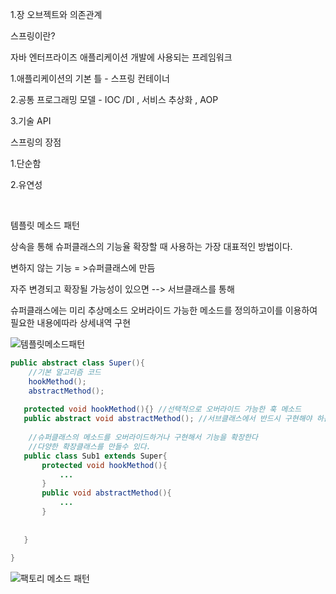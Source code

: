 1.장 오브젝트와 의존관계



스프링이란?

자바 엔터프라이즈 애플리케이션 개발에 사용되는 프레임워크



1.애플리케이션의 기본 틀 - 스프링 컨테이너

2.공통 프로그래밍 모델  - IOC /DI , 서비스 추상화 , AOP

3.기술 API



스프링의 장점

1.단순함

2.유연성

​	



템플릿 메소드 패턴

상속을 통해 슈퍼클래스의 기능율 확장할 때 사용하는 가장 대표적인 방법이다. 

변하지 않는 기능 = >슈퍼클래스에 만듬

자주 변경되고 확장될 가능성이 있으면 --> 서브클래스를 통해

슈퍼클래스에는 미리 추상메소드 오버라이드 가능한 메소드를 정의하고이를 이용하여 필요한 내용에따라 상세내역 구현



![템플릿메소드패턴](https://user-images.githubusercontent.com/12257545/62537551-afbee900-b88b-11e9-9868-be99b671a25b.JPG)

```java
public abstract class Super(){
    //기본 알고리즘 코드
    hookMethod();
    abstractMethod();
    
   protected void hookMethod(){} //선택적으로 오버라이드 가능한 훅 메소드
   public abstract void abstractMethod(); //서브클래스에서 반드시 구현해야 하는 추상메소드
    
    //슈퍼클래스의 메소드를 오버라이드하거나 구현해서 기능을 확장한다
    //다양한 확장클래스를 만들수 있다.
   public class Sub1 extends Super{
       protected void hookMethod(){
           ...
       }
       public void abstractMethod(){
           ...
       }
   
       
   }
    
}
```



![팩토리 메소드 패턴](https://user-images.githubusercontent.com/12257545/62537902-818dd900-b88c-11e9-88c2-cfed9868022b.JPG)
